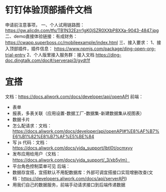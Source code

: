 # 钉钉体验顶部插件文档
申请前注意事项，
一、个人试用链路图：
https://gw.alicdn.com/tfs/TB1N32Ezrr1gK0jSZR0XXbP8XXa-9043-4847.jpg
二、demo直接体验链接：有成财务：https://cwapp.superboss.cc/mobileexample/index.html
三、接入要求：
1、接入顶部插件，插件信息：
https://www.npmjs.com/package/ding-open-org-trial-entry
2、个人版里接入服务群：接入文档
https://ding-doc.dingtalk.com/doc#/serverapi3/gydt1f

# 宜搭
文档：https://docs.aliwork.com/docs/developer/api/openAPI
前端：
  - 表单
  - 报表，多表关联（应用设置-数据工厂-数据集-新建数据集从视图表）
  - 数据卡片
  - 怎么配请求：文档：https://docs.aliwork.com/docs/developer/api/openAPI#%E8%AF%B7%E6%B1%82%E8%B7%AF%E5%BE%84
  - 写 js 代码：文档：https://docs.aliwork.com/docs/yida_support/lbtl0t/ocmxyv
  - 发布应用给用户（文档：https://docs.aliwork.com/docs/yida_support/_3/xb5ylm）
  - 平台角色控制菜单可见
后端：
  - 数据存宜搭，宜搭默认不用配数据库：外部可调宜搭接口实现增删改查(文档：https://developers.aliwork.com/docs/api/serverAPI)
  - 用我们自己的数据服务，前端手动请求接口到后端传递数据
  